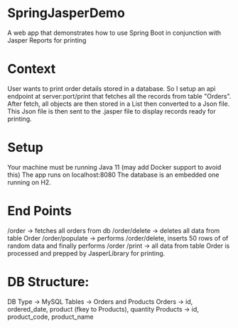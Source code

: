 # SpringJasperDemo
A web app that demonstrates how to use Spring Boot in conjunction with Jasper Reports for printing

# Context
  User wants to print order details stored in a database.
  So I setup an api endpoint at server:port/print that fetches all the records from table "Orders".
  After fetch, all objects are then stored in a List<Map> then converted to a Json file.
  This Json file is then sent to the .jasper file to display records ready for printing.

# Setup
  Your machine must be running Java 11 (may add Docker support to avoid this)
  The app runs on localhost:8080
  The database is an embedded one running on H2.

# End Points
  /order -> fetches all orders from db
  /order/delete -> deletes all data from table Order
  /order/populate -> performs /order/delete, inserts 50 rows of of random data and finally performs /order
  /print -> all data from table Order is processed and prepped by JasperLibrary for printing.

# DB Structure:
  DB Type -> MySQL
  Tables -> Orders and Products
  Orders -> id, ordered_date, product (fkey to Products), quantity
  Products -> id, product_code, product_name
  
  
